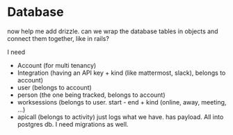 # Database

now help me add drizzle. can we wrap the database tables in objects and connect them together, like in rails?

I need
* Account (for multi tenancy)
* Integration (having an API key + kind (like mattermost, slack), belongs to account)
* user (belongs to account)
* person (the one being tracked, belongs to account)
* worksessions (belongs to user. start - end + kind (online, away, meeting, ...)
* apicall (belongs to activity) just logs what we have. has payload.
All into postgres db. I need migrations as well.